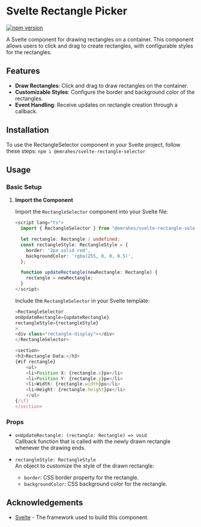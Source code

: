 # Svelte Rectangle Picker
[![npm version](https://img.shields.io/npm/v/%40emrahes%2Fsvelte-rectangle-selector)](https://www.npmjs.com/package/@emrahes/svelte-rectangle-selector)

A Svelte component for drawing rectangles on a container. This component allows users to click and drag to create rectangles, with configurable styles for the rectangles.

## Features
- **Draw Rectangles**: Click and drag to draw rectangles on the container.
- **Customizable Styles**: Configure the border and background color of the rectangles.
- **Event Handling**: Receive updates on rectangle creation through a callback.


## Installation
To use the RectangleSelector component in your Svelte project, follow these steps:
`npm i @emrahes/svelte-rectangle-selector`

## Usage

### Basic Setup

1. **Import the Component**

   Import the `RectangleSelector` component into your Svelte file:

   ```typescript
   <script lang="ts">
     import { RectangleSelector } from "@emrahes/svelte-rectangle-selector";

     let rectangle: Rectangle | undefined;
     const rectangleStyle: RectangleStyle = {
       border: '2px solid red',
       backgroundColor: 'rgba(255, 0, 0, 0.5)',
     };

     function updateRectangle(newRectangle: Rectangle) {
       rectangle = newRectangle;
     }
   </script>
   ```

    Include the `RectangleSelector` in your Svelte template:

    ```typescript
    <RectangleSelector
    onUpdateRectangle={updateRectangle}
    rectangleStyle={rectangleStyle}
    >
    <div class="rectangle-display"></div>
    </RectangleSelector>

    <section>
    <h3>Rectangle Data:</h3>
    {#if rectangle}
        <ul>
        <li>Position X: {rectangle.x}px</li>
        <li>Position Y: {rectangle.y}px</li>
        <li>Width: {rectangle.width}px</li>
        <li>Height: {rectangle.height}px</li>
        </ul>
    {/if}
    </section>
    ```

### Props

- `onUpdateRectangle: (rectangle: Rectangle) => void`  
  Callback function that is called with the newly drawn rectangle whenever the drawing ends.

- `rectangleStyle: RectangleStyle`  
  An object to customize the style of the drawn rectangle:
  - `border`: CSS border property for the rectangle.
  - `backgroundColor`: CSS background color for the rectangle.

## Acknowledgements

- [Svelte](https://svelte.dev/) - The framework used to build this component.